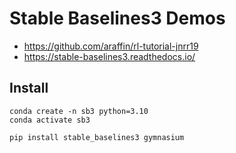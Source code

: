 # Stable Baselines3 Demos

* https://github.com/araffin/rl-tutorial-jnrr19
* https://stable-baselines3.readthedocs.io/


## Install 

```
conda create -n sb3 python=3.10
conda activate sb3

pip install stable_baselines3 gymnasium
```

